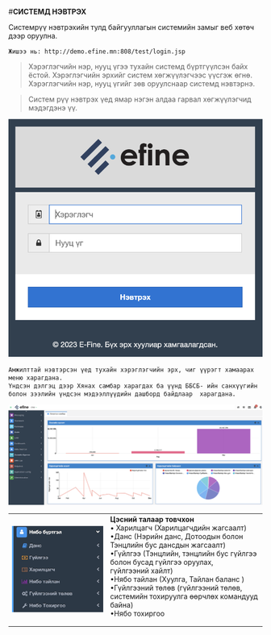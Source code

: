 #**СИСТЕМД НЭВТРЭХ**

Системрүү нэвтрэхийн тулд байгууллагын системийн замыг веб хөтөч дээр оруулна.

	Жишээ нь: http://demo.efine.mn:808/test/login.jsp


>Хэрэглэгчийн нэр, нууц үгээ тухайн системд бүртгүүлсэн байх ёстой. Хэрэглэгчийн эрхийг систем хөгжүүлэгчээс үүсгэж өгнө. Хэрэглэгчийн нэр, нууц үгийг зөв оруулснаар  системд нэвтэрнэ. 

>Систем рүү нэвтрэх үед ямар нэгэн алдаа гарвал хөгжүүлэгчид мэдэгдэнэ үү.

 ![alt text](image.png)

    Амжилттай нэвтэрсэн үед тухайн хэрэглэгчийн эрх, чиг үүрэгт хамаарах меню харагдана.
    Үндсэн дэлгэц дээр Хянах самбар харагдах ба үүнд ББСБ- ийн санхүүгийн болон зээлийн үндсэн мэдээллүүдийн дашборд байдлаар  харагдана. 


![Alt text](image-1.png)


<table>
  <tr>
    <td>

 ![Alt text](image-6.png)
    </td>
    <td> 
**Цэсний талаар товчхон**<br/>
 &bull; Харилцагч (Харилцагчдийн жагсаалт)<br/>
 &bull;Данс (Нэрийн данс, Дотоодын болон Тэнцлийн бус дансдын жагсаалт)<br/>
 &bull;Гүйлгээ (Тэнцлийн, тэнцлийн бус гүйлгээ болон бусад гүйлгээ оруулах, <br/>
гүйлгээний хайлт)<br/>
 &bull;Нябо тайлан (Хуулга, Тайлан баланс )<br/>
 &bull;Гүйлгээний төлөв (гүйлгээний төлөв, системийн тохируулга өөрчлөх командууд байна)<br/>
 &bull;Нябо тохиргоо<br/>
</td>
  </tr>
</table>
